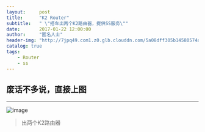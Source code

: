```yaml
---
layout:     post
title:      "K2 Router"
subtitle:   " \"搭车出两个K2路由器，提供SS服务\""
date:       2017-01-22 12:00:00
author:     "匿名人士"
header-img: "http://7jpq49.com1.z0.glb.clouddn.com/5a08dff305b14580574a5a200e5a3a03.jpg"
catalog: true
tags:
    - Router
    - ss
---
```



## 废话不多说，直接上图

- - -
![image](http://7jpq49.com1.z0.glb.clouddn.com/2017-01-20%20193859_20170123145431.jpg)
>出两个K2路由器



